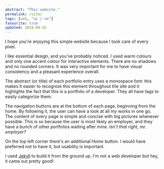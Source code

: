 ```yaml
---
abstract: "This website."
permalink: /site/
tags: [web, "ui / ux"]
favourite: true
updated: 2018-08-01
---
```


I hope you're enjoying this simple website because I took care of every pixel.

I like essential design, and you've probably noticed. I used warm colours and only one accent colour for interactive elements. There are no shadows and no rounded corners. It was very important for me to have visual consistency and a pleasant experience overall.

The abstract (or title) of each portfolio entry uses a monospace font: this makes it easier to recognize this element throughout the site and it highlights the fact that this is a portfolio of a developer. They all have tags to easily categorize them.

The navigation buttons are at the bottom of each page, beginning from the home. By following it, the user can have a look at all my works in one go. The content of every page is simple and concise with big pictures whenever possible. This is so because the user is most likely an employer, and they have a bunch of other portfolios waiting after mine. *Isn't that right, mr. employer?*

On the top left corner there's an additional *Home* button. I would have preferred not to have it, but usability is important.

I used [Jekyll](https://jekyllrb.com/) to build it from the ground up. I'm not a web developer but hey, it came out pretty good!
